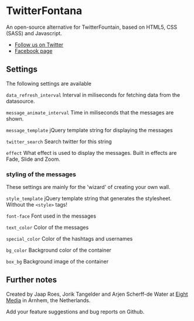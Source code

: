 # TwitterFontana

An open-source alternative for TwitterFountain, based on HTML5, CSS (SASS)
and Javascript.

- [Follow us on Twitter](https://twitter.com/#!/tweetfontana)
- [Facebook page](https://www.facebook.com/twitterfontana)

## Settings

The following settings are available

`data_refresh_interval`
Interval in miliseconds for fetching data from the datasource.

`message_animate_interval`
Time in miliseconds that the messages are shown.

`message_template`
jQuery template string for displaying the messages

`twitter_search`
Search twitter for this string

`effect`
What effect is used to display the messages. Built in effects are Fade, Slide
and Zoom.

### styling of the messages

These settings are mainly for the 'wizard' of creating your own wall.

`style_template`
jQuery template string that generates the stylesheet. Without the
```<style>``` tags!

`font-face` 
Font used in the messages

`text_color`
Color of the messages

`special_color`
Color of the hashtags and usernames

`bg_color`
Background color of the container

`box_bg`
Background image of the container

## Further notes
Created by Jaap Roes, Jorik Tangelder and Arjen Scherff-de Water
at [Eight Media](http://eight.nl) in Arnhem, the Netherlands.

Add your feature suggestions and bug reports on Github.
